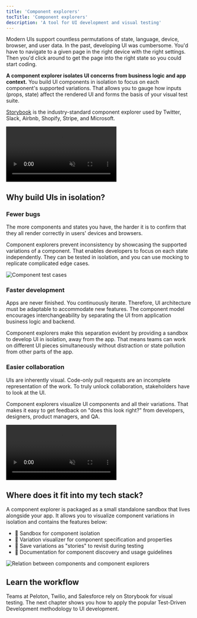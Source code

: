```yaml
---
title: 'Component explorers'
tocTitle: 'Component explorers'
description: 'A tool for UI development and visual testing'
---
```


Modern UIs support countless permutations of state, language, device, browser, and user data. In the past, developing UI was cumbersome. You'd have to navigate to a given page in the right device with the right settings. Then you'd click around to get the page into the right state so you could start coding.

**A component explorer isolates UI concerns from business logic and app context.** You build UI components in isolation to focus on each component's supported variations. That allows you to gauge how inputs (props, state) affect the rendered UI and forms the basis of your visual test suite.

[Storybook](https://storybook.js.org/) is the industry-standard component explorer used by Twitter, Slack, Airbnb, Shopify, Stripe, and Microsoft.

<video autoPlay muted playsInline loop>
  <source
    src="/visual-testing-handbook/storybook-component-explorer-visual-testing.mp4"
    type="video/mp4"/>
</video>

## Why build UIs in isolation?

### Fewer bugs

The more components and states you have, the harder it is to confirm that they all render correctly in users' devices and browsers.

Component explorers prevent inconsistency by showcasing the supported variations of a component. That enables developers to focus on each state independently. They can be tested in isolation, and you can use mocking to replicate complicated edge cases.

![Component test cases](/visual-testing-handbook/component-test-cases.png)

### Faster development

Apps are never finished. You continuously iterate. Therefore, UI architecture must be adaptable to accommodate new features. The component model encourages interchangeability by separating the UI from application business logic and backend.

Component explorers make this separation evident by providing a sandbox to develop UI in isolation, away from the app. That means teams can work on different UI pieces simultaneously without distraction or state pollution from other parts of the app.

### Easier collaboration

UIs are inherently visual. Code-only pull requests are an incomplete representation of the work. To truly unlock collaboration, stakeholders have to look at the UI.

Component explorers visualize UI components and all their variations. That makes it easy to get feedback on "does this look right?" from developers, designers, product managers, and QA.

<video autoPlay muted playsInline loop>
  <source
    src="/visual-testing-handbook/storybook-workflow-publish.mp4"
    type="video/mp4"/>
</video>

## Where does it fit into my tech stack?

A component explorer is packaged as a small standalone sandbox that lives alongside your app. It allows you to visualize component variations in isolation and contains the features below:

- 🧱 Sandbox for component isolation
- 🔭 Variation visualizer for component specification and properties
- 🧩 Save variations as "stories" to revisit during testing
- 📑 Documentation for component discovery and usage guidelines

![Relation between components and component explorers](/visual-testing-handbook/storybook-relationship.png)

## Learn the workflow

Teams at Peloton, Twilio, and Salesforce rely on Storybook for visual testing. The next chapter shows you how to apply the popular Test-Driven Development methodology to UI development.
